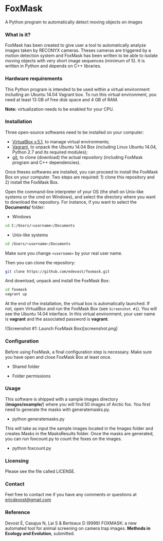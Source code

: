 # FoxMask

A Python program to automatically detect moving objects on images


### What is it?

FoxMask has been created to give user a tool to automatically analyze images taken by RECONYX cameras. Theses cameras are triggered by a motion detection system and FoxMask has been written to be able to isolate moving objects with very short image sequences (minimum of 5). It is written in Python and depends on C++ libraries.


### Hardware requirements

This Python program is intended to be used within a virtual environment including an Ubuntu 14.04 Vagrant box. To run this virtual environment, you need at least 13 GB of free disk space and 4 GB of RAM.

**Note:** virtualization needs to be enabled for your CPU.


### Installation

Three open-source softwares need to be installed on your computer:

- [VirtualBox v.5.1](https://www.virtualbox.org/), to manage virtual environments;
- [Vagrant](https://www.vagrantup.com/), to unpack the Ubuntu 14.04 Box (including Linux Ubuntu 14.04, Python 2.7 and its required modules);
- [git](https://git-scm.com/), to clone (download) the actual repository (including FoxMask program and C++ dependencies).

Once theses softwares are installed, you can proceed to install the FoxMask Box on your computer. Two steps are required: 1) clone this repository and 2) install the FoxMask Box.

Open the command-line interpreter of your OS (the shell on Unix-like systems or the cmd on Windows), and select the directory where you want to download the repository. For instance, if you want to select the **Documents/** folder:

- Windows

```bash
cd C:/Users/<username>/Documents
```

- Unix-like systems

```bash
cd /Users/<username>/Documents
```

Make sure you change `<username>` by your real user name.

Then you can clone the repository:

```bash
git clone https://github.com/edevost/foxmask.git
```

And download, unpack and install the FoxMask Box:

```bash
cd foxmask
vagrant up
```

At the end of the installation, the virtual box is automatically launched. If not, open VirtualBox and run the FoxMask Box (see `Screenshot #1`). You will see the Ubuntu 14.04 interface. In this virtual environment, your user name is **vagrant** and the associated password is **vagrant**.

!(Screenshot \#1: Launch FoxMask Box)[screenshot.png]

### Configuration

Before using FoxMask, a final configuration step is necessary. Make sure you have open and close FoxMask Box at least once.

- Shared folder

- Folder permissions


### Usage

This software is shipped with a sample images directory (**images/example/**) where you will find 50 images of Arctic fox.
You first need to generate the masks with generatemasks.py.
- python generatemasks.py

This will take as input the sample images located in the Images folder
and creates Masks in the MasksResults folder. Once the masks are
generated, you can run foxcount.py to count the foxes on the images.

- python foxcount.py


### Licensing

Please see the file called LICENSE.


### Contact

Feel free to contact me if you have any comments or questions at ericdevost@gmail.com


### Reference

Devost É, Casajus N, Lai S & Berteaux D (9999) FOXMASK: a new automated tool for animal screening on camera trap images. **Methods in Ecology and Evolution**, submitted.
